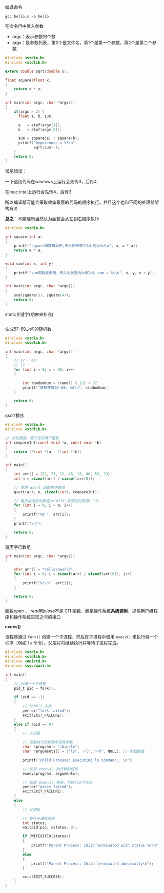 

编译命令

```
gcc hello.c -o hello
```

在命令行中传入参数

* argc：表示参数的个数
* argv：是参数列表，第0个是文件名，第1个是第一个参数，第2个是第二个参数

```c
#include <stdio.h>
#include <stdlib.h>

extern double sqrt(double x);

float square(float x)
{
    return x * x;
}

int main(int argc, char *argv[])
{
    if(argc > 2) {
      float a, b, sum;

      a   = atof(argv[1]);
      b   = atof(argv[2]);

      sum = square(a) + square(b);
      printf("hypotenuse = %f\n",
             sqrt(sum) );
    }
    return 0;
}
```

常见错误：

一下这段代码在windows上运行会先传3，后传4

在mac intel上运行会先传4，后传3

所以编译器可能会采取效率最高的代码的顺序执行，并且这个也和不同的处理器架构有关

**总之**：不能理所当然认为函数会从左到右顺序执行

~~~c
#include <stdio.h>

int square(int a)
{
    printf("square函数被调用,传入的参数为%d,返回%d\n", a, a * a);
    return a * a;
}

void sum(int x, int y)
{
    printf("sum函数被调用，传入的参数为%d和%d，sum = %i\n", x, y, x + y);
}

int main(int argc, char *argv[])
{
    sum(square(3), square(4));
    return 0;
}
~~~



static关键字(期末来补充)

```
```



生成57-69之间的随机数

```c
#include <stdio.h>
#include <stdlib.h>

int main(int argc, char *argv[])
{
    // 57 - 69
    // 12
    for (int i = 0; i < 20; i++)
    {

        int randomNum = (rand() % 13) + 57;
        printf("随机整数57-69: %d\n", randomNum);
    }

    return 0;
}
```

qsort排序

```c
#include <stdio.h>
#include <stdlib.h>

// 比较函数，用于比较两个整数
int compareInt(const void *a, const void *b)
{
    return (*(int *)a - *(int *)b);
}

int main()
{
    int arr[] = {32, 71, 12, 45, 26, 80, 53, 33};
    int n = sizeof(arr) / sizeof(arr[0]);

    // 使用 qsort 函数排序数组
    qsort(arr, n, sizeof(int), compareInt);

    // 输出排序后的数组printf("排序后的数组: ");
    for (int i = 0; i < n; i++)
    {
        printf("%d ", arr[i]);
    }
    printf("\n");

    return 0;
}
```



遍历字符数组

```c
int main(int argc, char *argv[])
{

    char arr[] = "hello\nworld";
    for (int i = 0; i < sizeof(arr) / sizeof(arr[0]); i++)
    {
        printf("%c\n", arr[i]);
    }

    return 0;
}
```



函数*open* 、 *read*和*close*不是 C11 函数，而是操作系统**系统调用**，提供用户级程序和操作系统实现之间的接口



**execv()**

该程序通过 `fork()` 创建一个子进程，然后在子进程中调用 `execv()` 来执行另一个程序（例如 `ls` 命令）。父进程将继续执行并等待子进程完成。

```c
#include <stdio.h>
#include <stdlib.h>
#include <unistd.h>
#include <sys/wait.h>

int main()
{
    // 创建一个子进程
    pid_t pid = fork();

    if (pid == -1)
    {
        // fork() 失败
        perror("fork failed");
        exit(EXIT_FAILURE);
    }
    else if (pid == 0)
    {
        // 子进程

        // 准备执行的新程序及其参数
        char *program = "/bin/ls";
        char *arguments[] = {"ls", "-l", "-h", NULL}; // 参数数组

        printf("Child Process: Executing ls command...\n");

        // 使用 execv() 执行新的程序
        execv(program, arguments);

        // 如果 execv() 失败，将执行以下代码
        perror("execv failed");
        exit(EXIT_FAILURE);
    }
    else
    {
        // 父进程

        // 等待子进程结束
        int status;
        waitpid(pid, &status, 0);

        if (WIFEXITED(status))
        {
            printf("Parent Process: Child terminated with status %d\n", WEXITSTATUS(status));
        }
        else
        {
            printf("Parent Process: Child terminated abnormally\n");
        }

        exit(EXIT_SUCCESS);
    }
}
```









